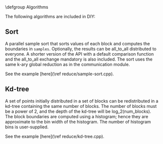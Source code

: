 \defgroup Algorithms

The following algorithms are included in DIY:

Sort
---------------------

A parallel sample sort that sorts values of each block and computes the boundaries in `samples`. Optionally, the results can be all_to_all distributed to everyone. A shorter version of the API with a default comparison function and the all_to_all exchange mandatory is also included. The sort uses the same k-ary global reduction as in the communication module.

See the example [here](\ref reduce/sample-sort.cpp).

Kd-tree
-----------

A set of points initially distributed in a set of blocks can be redistributed in a kd-tree containing the same number of blocks. The number of blocks must be a power of 2, and the depth of the kd-tree will be log_2(num_blocks). The block boundaries are computed using a histogram; hence they are approximate to the bin width of the histogram. The number of histogram bins is user-supplied.

See the example [here](\ref reduce/kd-tree.cpp).
